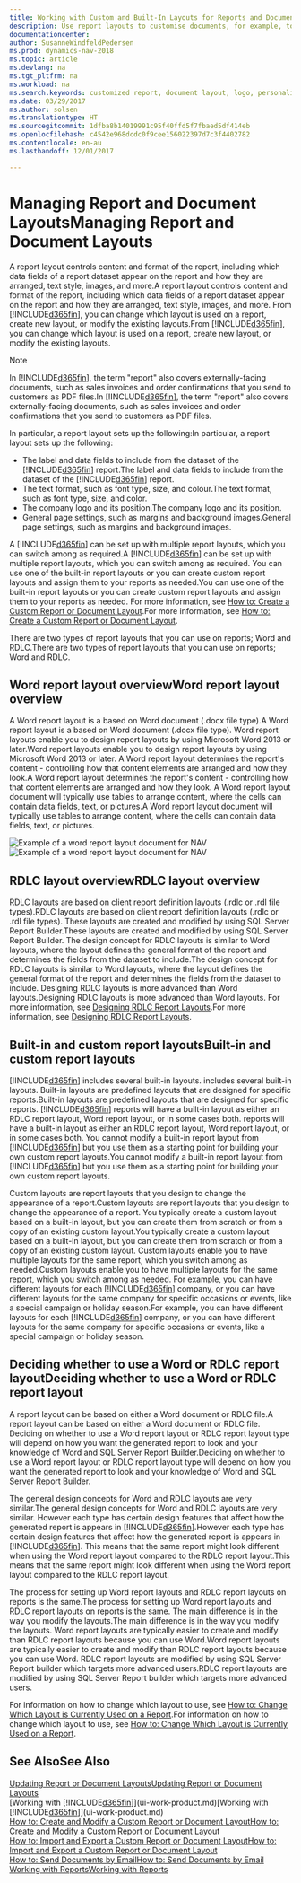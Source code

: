 ```yaml
---
title: Working with Custom and Built-In Layouts for Reports and Documents
description: Use report layouts to customise documents, for example, to personalise the font, logo, or page settings of PDF files you send to customers.
documentationcenter: 
author: SusanneWindfeldPedersen
ms.prod: dynamics-nav-2018
ms.topic: article
ms.devlang: na
ms.tgt_pltfrm: na
ms.workload: na
ms.search.keywords: customized report, document layout, logo, personalize
ms.date: 03/29/2017
ms.author: solsen
ms.translationtype: HT
ms.sourcegitcommit: 1dfba8b14019991c95f40ffd5f7fbaed5df414eb
ms.openlocfilehash: c4542e968dcdc0f9cee156022397d7c3f4402782
ms.contentlocale: en-au
ms.lasthandoff: 12/01/2017

---
```

# <a name="managing-report-and-document-layouts"></a><span data-ttu-id="2dfbb-103">Managing Report and Document Layouts</span><span class="sxs-lookup"><span data-stu-id="2dfbb-103">Managing Report and Document Layouts</span></span>
<span data-ttu-id="2dfbb-104">A report layout controls content and format of the report, including which data fields of a report dataset appear on the report and how they are arranged, text style, images, and more.</span><span class="sxs-lookup"><span data-stu-id="2dfbb-104">A report layout controls content and format of the report, including which data fields of a report dataset appear on the report and how they are arranged, text style, images, and more.</span></span> <span data-ttu-id="2dfbb-105">From [!INCLUDE[d365fin](includes/d365fin_md.md)], you can change which layout is used on a report, create new layout, or modify the existing layouts.</span><span class="sxs-lookup"><span data-stu-id="2dfbb-105">From [!INCLUDE[d365fin](includes/d365fin_md.md)], you can change which layout is used on a report, create new layout, or modify the existing layouts.</span></span>

> [!NOTE]  
>   <span data-ttu-id="2dfbb-106">In [!INCLUDE[d365fin](includes/d365fin_md.md)], the term "report" also covers externally-facing documents, such as sales invoices and order confirmations that you send to customers as PDF files.</span><span class="sxs-lookup"><span data-stu-id="2dfbb-106">In [!INCLUDE[d365fin](includes/d365fin_md.md)], the term "report" also covers externally-facing documents, such as sales invoices and order confirmations that you send to customers as PDF files.</span></span>

<span data-ttu-id="2dfbb-107">In particular, a report layout sets up the following:</span><span class="sxs-lookup"><span data-stu-id="2dfbb-107">In particular, a report layout sets up the following:</span></span>

* <span data-ttu-id="2dfbb-108">The label and data fields to include from the dataset of the [!INCLUDE[d365fin](includes/d365fin_md.md)] report.</span><span class="sxs-lookup"><span data-stu-id="2dfbb-108">The label and data fields to include from the dataset of the [!INCLUDE[d365fin](includes/d365fin_md.md)] report.</span></span>
* <span data-ttu-id="2dfbb-109">The text format, such as font type, size, and colour.</span><span class="sxs-lookup"><span data-stu-id="2dfbb-109">The text format, such as font type, size, and color.</span></span>
* <span data-ttu-id="2dfbb-110">The company logo and its position.</span><span class="sxs-lookup"><span data-stu-id="2dfbb-110">The company logo and its position.</span></span>
* <span data-ttu-id="2dfbb-111">General page settings, such as margins and background images.</span><span class="sxs-lookup"><span data-stu-id="2dfbb-111">General page settings, such as margins and background images.</span></span>

<span data-ttu-id="2dfbb-112">A [!INCLUDE[d365fin](includes/d365fin_md.md)] can be set up with multiple report layouts, which you can switch among as required.</span><span class="sxs-lookup"><span data-stu-id="2dfbb-112">A [!INCLUDE[d365fin](includes/d365fin_md.md)] can be set up with multiple report layouts, which you can switch among as required.</span></span> <span data-ttu-id="2dfbb-113">You can use one of the built-in report layouts or you can create custom report layouts and assign them to your reports as needed.</span><span class="sxs-lookup"><span data-stu-id="2dfbb-113">You can use one of the built-in report layouts or you can create custom report layouts and assign them to your reports as needed.</span></span> <span data-ttu-id="2dfbb-114">For more information, see [How to: Create a Custom Report or Document Layout](ui-how-create-custom-report-layout.md).</span><span class="sxs-lookup"><span data-stu-id="2dfbb-114">For more information, see [How to: Create a Custom Report or Document Layout](ui-how-create-custom-report-layout.md).</span></span>

<span data-ttu-id="2dfbb-115">There are two types of report layouts that you can use on reports; Word and RDLC.</span><span class="sxs-lookup"><span data-stu-id="2dfbb-115">There are two types of report layouts that you can use on reports; Word and RDLC.</span></span>

## <a name="word-report-layout-overview"></a><span data-ttu-id="2dfbb-116">Word report layout overview</span><span class="sxs-lookup"><span data-stu-id="2dfbb-116">Word report layout overview</span></span>
<span data-ttu-id="2dfbb-117">A Word report layout is a based on Word document (.docx file type).</span><span class="sxs-lookup"><span data-stu-id="2dfbb-117">A Word report layout is a based on Word document (.docx file type).</span></span> <span data-ttu-id="2dfbb-118">Word report layouts enable you to design report layouts by using Microsoft Word 2013 or later.</span><span class="sxs-lookup"><span data-stu-id="2dfbb-118">Word report layouts enable you to design report layouts by using Microsoft Word 2013 or later.</span></span> <span data-ttu-id="2dfbb-119">A Word report layout determines the report's content - controlling how that content elements are arranged and how they look.</span><span class="sxs-lookup"><span data-stu-id="2dfbb-119">A Word report layout determines the report's content - controlling how that content elements are arranged and how they look.</span></span> <span data-ttu-id="2dfbb-120">A Word report layout document will typically use tables to arrange content, where the cells can contain data fields, text, or pictures.</span><span class="sxs-lookup"><span data-stu-id="2dfbb-120">A Word report layout document will typically use tables to arrange content, where the cells can contain data fields, text, or pictures.</span></span>

 <span data-ttu-id="2dfbb-121">![Example of a word report layout document for NAV](media/nav_wordreportlayout_edit_in_word_example.png "NAV_WordReportLayout_Edit_In_Word_Example")</span><span class="sxs-lookup"><span data-stu-id="2dfbb-121">![Example of a word report layout document for NAV](media/nav_wordreportlayout_edit_in_word_example.png "NAV_WordReportLayout_Edit_In_Word_Example")</span></span>  

## <a name="rdlc-layout-overview"></a><span data-ttu-id="2dfbb-122">RDLC layout overview</span><span class="sxs-lookup"><span data-stu-id="2dfbb-122">RDLC layout overview</span></span>
<span data-ttu-id="2dfbb-123">RDLC layouts are based on client report definition layouts (.rdlc or .rdl file types).</span><span class="sxs-lookup"><span data-stu-id="2dfbb-123">RDLC layouts are based on client report definition layouts (.rdlc or .rdl file types).</span></span> <span data-ttu-id="2dfbb-124">These layouts are created and modified by using SQL Server Report Builder.</span><span class="sxs-lookup"><span data-stu-id="2dfbb-124">These layouts are created and modified by using SQL Server Report Builder.</span></span> <span data-ttu-id="2dfbb-125">The design concept for RDLC layouts is similar to Word layouts, where the layout defines the general format of the report and determines the fields from the dataset to include.</span><span class="sxs-lookup"><span data-stu-id="2dfbb-125">The design concept for RDLC layouts is similar to Word layouts, where the layout defines the general format of the report and determines the fields from the dataset to include.</span></span> <span data-ttu-id="2dfbb-126">Designing RDLC layouts is more advanced than Word layouts.</span><span class="sxs-lookup"><span data-stu-id="2dfbb-126">Designing RDLC layouts is more advanced than Word layouts.</span></span> <span data-ttu-id="2dfbb-127">For more information, see [Designing RDLC Report Layouts](https://msdn.microsoft.com/en-us/dynamics-nav/designing-rdlc-report-layouts).</span><span class="sxs-lookup"><span data-stu-id="2dfbb-127">For more information, see [Designing RDLC Report Layouts](https://msdn.microsoft.com/en-us/dynamics-nav/designing-rdlc-report-layouts).</span></span>

## <a name="built-in-and-custom-report-layouts"></a><span data-ttu-id="2dfbb-128">Built-in and custom report layouts</span><span class="sxs-lookup"><span data-stu-id="2dfbb-128">Built-in and custom report layouts</span></span>
[!INCLUDE[d365fin](includes/d365fin_md.md)]<span data-ttu-id="2dfbb-129"> includes several built-in layouts.</span><span class="sxs-lookup"><span data-stu-id="2dfbb-129"> includes several built-in layouts.</span></span> <span data-ttu-id="2dfbb-130">Built-in layouts are predefined layouts that are designed for specific reports.</span><span class="sxs-lookup"><span data-stu-id="2dfbb-130">Built-in layouts are predefined layouts that are designed for specific reports.</span></span> [!INCLUDE[d365fin](includes/d365fin_md.md)]<span data-ttu-id="2dfbb-131"> reports will have a built-in layout as either an RDLC report layout, Word report layout, or in some cases both.</span><span class="sxs-lookup"><span data-stu-id="2dfbb-131"> reports will have a built-in layout as either an RDLC report layout, Word report layout, or in some cases both.</span></span> <span data-ttu-id="2dfbb-132">You cannot modify a built-in report layout from [!INCLUDE[d365fin](includes/d365fin_md.md)] but you use them as a starting point for building your own custom report layouts.</span><span class="sxs-lookup"><span data-stu-id="2dfbb-132">You cannot modify a built-in report layout from [!INCLUDE[d365fin](includes/d365fin_md.md)] but you use them as a starting point for building your own custom report layouts.</span></span>

<span data-ttu-id="2dfbb-133">Custom layouts are report layouts that you design to change the appearance of a report.</span><span class="sxs-lookup"><span data-stu-id="2dfbb-133">Custom layouts are report layouts that you design to change the appearance of a report.</span></span> <span data-ttu-id="2dfbb-134">You typically create a custom layout based on a built-in layout, but you can create them from scratch or from a copy of an existing custom layout.</span><span class="sxs-lookup"><span data-stu-id="2dfbb-134">You typically create a custom layout based on a built-in layout, but you can create them from scratch or from a copy of an existing custom layout.</span></span> <span data-ttu-id="2dfbb-135">Custom layouts enable you to have multiple layouts for the same report, which you switch among as needed.</span><span class="sxs-lookup"><span data-stu-id="2dfbb-135">Custom layouts enable you to have multiple layouts for the same report, which you switch among as needed.</span></span> <span data-ttu-id="2dfbb-136">For example, you can have different layouts for each [!INCLUDE[d365fin](includes/d365fin_md.md)] company, or you can have different layouts for the same company for specific occasions or events, like a special campaign or holiday season.</span><span class="sxs-lookup"><span data-stu-id="2dfbb-136">For example, you can have different layouts for each [!INCLUDE[d365fin](includes/d365fin_md.md)] company, or you can have different layouts for the same company for specific occasions or events, like a special campaign or holiday season.</span></span>

## <a name="deciding-whether-to-use-a-word-or-rdlc-report-layout"></a><span data-ttu-id="2dfbb-137">Deciding whether to use a Word or RDLC report layout</span><span class="sxs-lookup"><span data-stu-id="2dfbb-137">Deciding whether to use a Word or RDLC report layout</span></span>
<span data-ttu-id="2dfbb-138">A report layout can be based on either a Word document or RDLC file.</span><span class="sxs-lookup"><span data-stu-id="2dfbb-138">A report layout can be based on either a Word document or RDLC file.</span></span> <span data-ttu-id="2dfbb-139">Deciding on whether to use a Word report layout or RDLC report layout type will depend on how you want the generated report to look and your knowledge of Word and SQL Server Report Builder.</span><span class="sxs-lookup"><span data-stu-id="2dfbb-139">Deciding on whether to use a Word report layout or RDLC report layout type will depend on how you want the generated report to look and your knowledge of Word and SQL Server Report Builder.</span></span>

<span data-ttu-id="2dfbb-140">The general design concepts for Word and RDLC layouts are very similar.</span><span class="sxs-lookup"><span data-stu-id="2dfbb-140">The general design concepts for Word and RDLC layouts are very similar.</span></span> <span data-ttu-id="2dfbb-141">However each type has certain design features that affect how the generated report is appears in [!INCLUDE[d365fin](includes/d365fin_md.md)].</span><span class="sxs-lookup"><span data-stu-id="2dfbb-141">However each type has certain design features that affect how the generated report is appears in [!INCLUDE[d365fin](includes/d365fin_md.md)].</span></span> <span data-ttu-id="2dfbb-142">This means that the same report might look different when using the Word report layout compared to the RDLC report layout.</span><span class="sxs-lookup"><span data-stu-id="2dfbb-142">This means that the same report might look different when using the Word report layout compared to the RDLC report layout.</span></span>

<span data-ttu-id="2dfbb-143">The process for setting up Word report layouts and RDLC report layouts on reports is the same.</span><span class="sxs-lookup"><span data-stu-id="2dfbb-143">The process for setting up Word report layouts and RDLC report layouts on reports is the same.</span></span> <span data-ttu-id="2dfbb-144">The main difference is in the way you modify the layouts.</span><span class="sxs-lookup"><span data-stu-id="2dfbb-144">The main difference is in the way you modify the layouts.</span></span> <span data-ttu-id="2dfbb-145">Word report layouts are typically easier to create and modify than RDLC report layouts because you can use Word.</span><span class="sxs-lookup"><span data-stu-id="2dfbb-145">Word report layouts are typically easier to create and modify than RDLC report layouts because you can use Word.</span></span> <span data-ttu-id="2dfbb-146">RDLC report layouts are modified by using SQL Server Report builder which targets more advanced users.</span><span class="sxs-lookup"><span data-stu-id="2dfbb-146">RDLC report layouts are modified by using SQL Server Report builder which targets more advanced users.</span></span>

<span data-ttu-id="2dfbb-147">For information on how to change which layout to use, see [How to: Change Which Layout is Currently Used on a Report](ui-how-change-layout-currently-used-report.md).</span><span class="sxs-lookup"><span data-stu-id="2dfbb-147">For information on how to change which layout to use, see [How to: Change Which Layout is Currently Used on a Report](ui-how-change-layout-currently-used-report.md).</span></span>

## <a name="see-also"></a><span data-ttu-id="2dfbb-148">See Also</span><span class="sxs-lookup"><span data-stu-id="2dfbb-148">See Also</span></span>
[<span data-ttu-id="2dfbb-149">Updating Report or Document Layouts</span><span class="sxs-lookup"><span data-stu-id="2dfbb-149">Updating Report or Document Layouts</span></span>](ui-update-report-layouts.md)  
<span data-ttu-id="2dfbb-150">[Working with [!INCLUDE[d365fin](includes/d365fin_md.md)]](ui-work-product.md)</span><span class="sxs-lookup"><span data-stu-id="2dfbb-150">[Working with [!INCLUDE[d365fin](includes/d365fin_md.md)]](ui-work-product.md)</span></span>  
[<span data-ttu-id="2dfbb-151">How to: Create and Modify a Custom Report or Document Layout</span><span class="sxs-lookup"><span data-stu-id="2dfbb-151">How to: Create and Modify a Custom Report or Document Layout</span></span>](ui-how-create-custom-report-layout.md)  
[<span data-ttu-id="2dfbb-152">How to: Import and Export a Custom Report or Document Layout</span><span class="sxs-lookup"><span data-stu-id="2dfbb-152">How to: Import and Export a Custom Report or Document Layout</span></span>](ui-how-import-and-export-report-layout.md)  
[<span data-ttu-id="2dfbb-153">How to: Send Documents by Email</span><span class="sxs-lookup"><span data-stu-id="2dfbb-153">How to: Send Documents by Email</span></span>](ui-how-send-documents-email.md)  
[<span data-ttu-id="2dfbb-154">Working with Reports</span><span class="sxs-lookup"><span data-stu-id="2dfbb-154">Working with Reports</span></span>](ui-work-report.md)  


